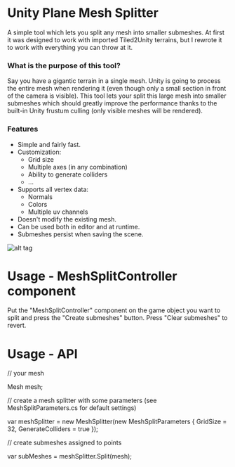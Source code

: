 # Unity Plane Mesh Splitter

A simple tool which lets you split any mesh into smaller submeshes. At first it was designed to work with imported Tiled2Unity terrains, but I rewrote it to work with everything you can throw at it.

### What is the purpose of this tool?

Say you have a gigantic terrain in a single mesh. Unity is going to process the entire mesh when rendering it (even though only a small section in front of the camera is visible). This tool lets your split this large mesh into smaller submeshes which should greatly improve the performance thanks to the built-in Unity frustum culling (only visible meshes will be rendered).

### Features

- Simple and fairly fast.
- Customization:
  - Grid size
  - Multiple axes (in any combination)
  - Ability to generate colliders
  - ...
- Supports all vertex data:
  - Normals
  - Colors
  - Multiple uv channels
- Doesn't modify the existing mesh.
- Can be used both in editor and at runtime.
- Submeshes persist when saving the scene.

![alt tag](http://i.imgur.com/5PzoVFc.jpg)

# Usage - MeshSplitController component

Put the "MeshSplitController" component on the game object you want to split and press the "Create submeshes" button. Press "Clear submeshes" to revert.

# Usage - API

// your mesh

Mesh mesh;
            
// create a mesh splitter with some parameters (see MeshSplitParameters.cs for default settings)

var meshSplitter = new MeshSplitter(new MeshSplitParameters
{
    GridSize = 32,
    GenerateColliders = true
});

// create submeshes assigned to points

var subMeshes = meshSplitter.Split(mesh);


